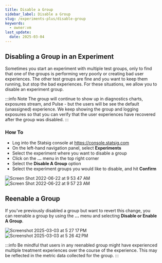 ```yaml
---
title: Disable a Group
sidebar_label: Disable a Group
slug: /experiments-plus/disable-group
keywords:
  - owner:vm
last_update:
  date: 2025-03-04
---
```


## Disabling a Group in an Experiment

Sometimes you start an experiment with multiple test groups, only to find that one of the groups is performing very poorly or creating bad user experiences. The other test groups are fine and you want to keep them running, but stop the bad experiences. For these situations, we allow you to disable an experiment group.

:::info Note
The group will continue to show up in diagnostics charts, exposures stream, and Pulse - but the users will be see the default (unassigned) experience. We keep showing the group and logging exposures so that you can verify that the user experiences have recovered after the group was disabled.
:::

### How To

- Log into the Statsig console at https://console.statsig.com
- On the left-hand navigation panel, select **Experiments**
- Select the experiment where you want to disable a group
- Click on the **...** menu in the top right corner
- Select the **Disable A Group** option
- Select the experiment groups you would like to disable, and hit **Confirm** 

![Screen Shot 2022-06-22 at 9 53 47 AM](https://user-images.githubusercontent.com/88338316/175094935-1dbb9b34-ebbe-467c-9a84-e61aeeb3180f.png)
![Screen Shot 2022-06-22 at 9 57 23 AM](https://user-images.githubusercontent.com/88338316/175095107-2ef5d9e3-4c33-44ec-ac13-937f3b030149.png)

## Reenable a Group

If you've previously disabled a group but want to revert this change, you can reenable a group by using the **...** menu and selecting **Disable or Enable A Group**.

![Screenshot 2025-03-03 at 5 27 17 PM](https://github.com/user-attachments/assets/2fa3cb71-9a46-46f1-bb11-b8e7f07df9c6)
![Screenshot 2025-03-03 at 5 26 42 PM](https://github.com/user-attachments/assets/a56e7f14-53e9-4d41-8266-d70de1ec3ebf)

:::info
Be mindful that users in any reenabled group might have experienced multiple treatment experiences over the course of the experience. This may be reflected in the metric data collected for the group.
:::
